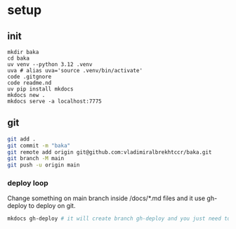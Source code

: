 





# setup
## init
```
mkdir baka
cd baka
uv venv --python 3.12 .venv
uva # alias uva='source .venv/bin/activate'
code .gitgnore
code readme.nd
uv pip install mkdocs
mkdocs new . 
mkdocs serve -a localhost:7775
```
## git
```bash
git add . 
git commit -m "baka"
git remote add origin git@github.com:vladimiralbrekhtccr/baka.git
git branch -M main
git push -u origin main
```
### deploy loop

Change something on main branch inside /docs/*.md files and it use gh-deploy to deploy on git.
```bash
mkdocs gh-deploy # it will create branch gh-deploy and you just need to go to settings -> pages and select branch
```
